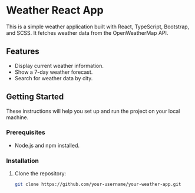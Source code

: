 # Weather React App

This is a simple weather application built with React, TypeScript, Bootstrap, and SCSS. It fetches weather data from the OpenWeatherMap API.

## Features

- Display current weather information.
- Show a 7-day weather forecast.
- Search for weather data by city.

## Getting Started

These instructions will help you set up and run the project on your local machine.

### Prerequisites

- Node.js and npm installed.

### Installation

1. Clone the repository:

   ```bash
   git clone https://github.com/your-username/your-weather-app.git
